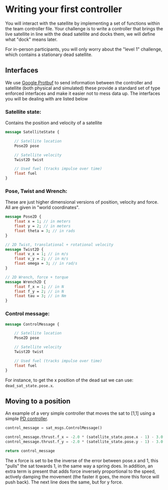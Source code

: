 # Writing your first controller
You will interact with the satellite by implementing a set of functions within the team controller file. Your challenge is to write a controller that brings the live satellite in line with the dead satellite and docks them, we will define what "dock" means later.

For in-person participants, you will only worry about the "level 1" challenge, which contains a stationary dead satellite.

## Interfaces
We use [Google Protbuf](https://developers.google.com/protocol-buffers) to send information between the controller and satellite (both physical and simulated) these provide a standard set of type enforced interfaces and make it easier not to mess data up. The interfaces you will be dealing with are listed below

### Satellite state: 
Contains the position and velocity of a satellite 
``` protobuf
message SatelliteState {

    // Satellite location
    Pose2D pose

    // Satellite velocity
    Twist2D twist

    // Used fuel (tracks impulse over time)
    float fuel
}
```

### Pose, Twist and Wrench: 
These are just higher dimensional versions of position, velocity and force. All are given in "world coordinates". 
``` protobuf
message Pose2D {
    float x = 1; // in meters
    float y = 2; // in meters
    float theta = 3; // in rads
}

// 2D Twist, translational + rotational velocity
message Twist2D {
    float v_x = 1; // in m/s
    float v_y = 2; // in m/s
    float omega = 3; // in rad/s
}

// 2D Wrench, force + torque
message Wrench2D {
    float f_x = 1; // in N
    float f_y = 2; // in N
    float tau = 3; // in Nm
}
```

### Control message: 
``` protobuf
message ControlMessage {

    // Satellite location
    Pose2D pose

    // Satellite velocity
    Twist2D twist

    // Used fuel (tracks impulse over time)
    float fuel
}
```

For instance, to get the x position of the dead sat we can use: `dead_sat_state.pose.x`.

## Moving to a position
An example of a very simple controller that moves the sat to [1,1] using a simple [PD controller](https://en.wikipedia.org/wiki/PID_controller).

``` python
control_message = sat_msgs.ControlMessage()

control_message.thrust.f_x = -2.0 * (satellite_state.pose.x - 1) - 3.0 * satellite_state.twist.v_x
control_message.thrust.f_y = -2.0 * (satellite_state.pose.y - 1) - 3.0 * satellite_state.twist.v_y

return control_message
```

The x force is set to be the inverse of the error between pose.x and 1, this "pulls" the sat towards 1, in the same way a spring does. In addition, an extra term is present that adds force inversely proportional to the speed, actively damping the movement (the faster it goes, the more this force will push back). The next line does the same, but for y force.